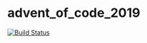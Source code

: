 # advent_of_code_2019
[![Build Status](https://travis-ci.org/kate-shine/advent_of_code_2019.svg?branch=master)](https://travis-ci.org/kate-shine/advent_of_code_2019)
